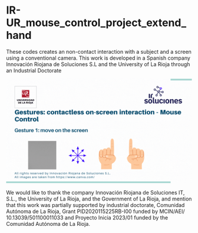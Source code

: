 # IR-UR_mouse_control_project_extend_hand

These codes creates an non-contact interaction with a subject and a screen using a conventional camera.  This work is developed in a Spanish company Innovación Riojana de Soluciones S.L and the University of La Rioja through an Industrial Doctorate

![me](https://github.com/AlvearVanessa/IR-UR_mouse_control_project_extend_hand/blob/main/Gif_GesturesContactlessInteraction_MouseControl.gif)


We would like to thank the company Innovación Riojana de Soluciones IT, S.L., the University of La Rioja, and the Government of La Rioja, and mention that this work was partially supported by industrial doctorate, Comunidad Autónoma de La Rioja, Grant PID2020115225RB-I00 funded by MCIN/AEI/ 10.13039/501100011033 and Proyecto Inicia 2023/01 funded by the Comunidad Autónoma de La Rioja.
